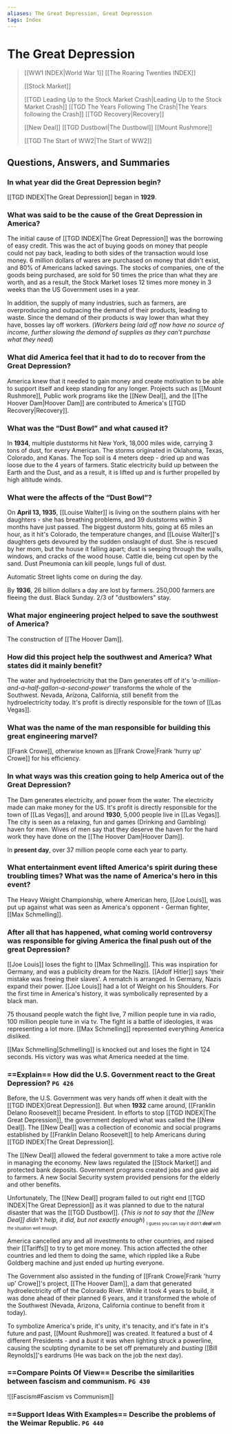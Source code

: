 ```yaml
---
aliases: The Great Depression, Great Depression
tags: Index
---
```

# The Great Depression

> [[WW1 INDEX|World War 1]]
> [[The Roaring Twenties INDEX]]
>
> [[Stock Market]]
> 
> [[TGD Leading Up to the Stock Market Crash|Leading Up to the Stock Market Crash]]
> [[TGD The Years Following The Crash|The Years following the Crash]]
> [[TGD Recovery|Recovery]]
>
> [[New Deal]]
> [[TGD Dustbowl|The Dustbowl]]
> [[Mount Rushmore]]
>
> [[TGD The Start of WW2|The Start of WW2]]
## Questions, Answers, and Summaries
### In what year did the Great Depression begin?
[[TGD INDEX|The Great Depression]] began in **1929**.
### What was said to be the cause of the Great Depression in America?
The initial cause of [[TGD INDEX|The Great Depression]] was the borrowing of easy credit. This was the act of buying goods on money that people could not pay back, leading to both sides of the transaction would lose money. 6 million dollars of wares are purchased on money that didn't exist, and 80% of Americans lacked savings. The stocks of companies, one of the goods being purchased, are sold for 50 times the price than what they are worth, and as a result, the Stock Market loses 12 times more money in 3 weeks than the US Government uses in a year.  

In addition, the supply of many industries, such as farmers, are overproducing and outpacing the demand of their products, leading to waste. Since the demand of their products is way lower than what they have, bosses lay off workers. (*Workers being laid off now have no source of income, further slowing the demand of supplies as they can't purchase what they need*) 
### What did America feel that it had to do to recover from the Great Depression?
America knew that it needed to gain money and create motivation to be able to support itself and keep standing for any longer. Projects such as [[Mount Rushmore]], Public work programs like the [[New Deal]], and the [[The Hoover Dam|Hoover Dam]] are contributed to America's [[TGD Recovery|Recovery]].
### What was the “Dust Bowl” and what caused it?
In **1934**, multiple duststorms hit New York, 18,000 miles wide, carrying 3 tons of dust, for every American. The storms originated in Oklahoma, Texas, Colorado, and Kanas. The Top soil is 4 meters deep - dried up and was loose due to the 4 years of farmers. Static electricity build up between the Earth and the Dust, and as a result, it is lifted up and is further propelled by high altitude winds.
### What were the affects of the “Dust Bowl”?
On **April 13, 1935**, [[Louise Walter]] is living on the southern plains with her daughters - she has breathing problems, and 39 duststorms within 3 months have just passed. The biggest dustorm hits, going at 65 miles an hour, as it hit's Colorado, the temperature changes, and [[Louise Walter]]'s daughters gets devoured by the sudden onslaught of dust. She is rescued by her mom, but the house it falling apart; dust is seeping through the walls, windows, and cracks of the wood house. Cattle die, being cut open by the sand. Dust Pneumonia can kill people, lungs full of dust.

Automatic Street lights come on during the day.

By **1936**, 26 billion dollars a day are lost by farmers. 250,000 farmers are fleeing the dust. Black Sunday. 2/3 of "dustbowlers" stay.
### What major engineering project helped to save the southwest of America?
The construction of [[The Hoover Dam]].
### How did this project help the southwest and America? What states did it mainly benefit?
The water and hydroelectricity that the Dam generates off of it's *'a-million-and-a-half-gallon-a-second-power*' transforms the whole of the Southwest. Nevada, Arizona, California, still benefit from the hydroelectricity today. It's profit is directly responsible for the town of [[Las Vegas]].
### What was the name of the man responsible for building this great engineering marvel?
[[Frank Crowe]], otherwise known as [[Frank Crowe|Frank 'hurry up' Crowe]] for his efficiency.
### In what ways was this creation going to help America out of the Great Depression?
The Dam generates electricity, and power from the water. The electricity made can make money for the US. It's profit is directly responsible for the town of [[Las Vegas]], and around **1930**, 5,000 people live in [[Las Vegas]]. The city is seen as a relaxing, fun and games (Drinking and Gambling) haven for men. Wives of men say that they deserve the haven for the hard work they have done on the [[The Hoover Dam|Hoover Dam]].

In **present day**, over 37 million people come each year to party.
### What entertainment event lifted America's spirit during these troubling times? What was the name of America's hero in this event?
The Heavy Weight Championship, where American hero, [[Joe Louis]], was put up against what was seen as America's opponent - German fighter, [[Max Schmelling]].
### After all that has happened, what coming world controversy was responsible for giving America the final push out of the great Depression?
[[Joe Louis]] loses the fight to [[Max Schmelling]]. This was inspiration for Germany, and was a publicity dream for the Nazis. [[Adolf Hitler]] says 'their mistake was freeing their slaves'. A rematch is arranged. In Germany, Nazis expand their power. [[Joe Louis]] had a lot of Weight on his Shoulders. For the first time in America's history, it was symbolically represented by a black man.

75 thousand people watch the fight live, 7 million people tune in via radio, 100 million people tune in via tv. The fight is a battle of ideologies, it was representing a lot more. [[Max Schmelling]] represented everything America disliked.

[[Max Schmelling|Schmelling]] is knocked out and loses the fight in 124 seconds. His victory was was what America needed at the time.
### ==Explain== How did the U.S. Government react to the Great Depression? `PG 426`
Before, the U.S. Government was very hands off when it dealt with the [[TGD INDEX|Great Depression]]. But when **1932** came around, [[Franklin Delano Roosevelt]] became President. In efforts to stop [[TGD INDEX|The Great Depression]], the government deployed what was called the [[New Deal]]. The [[New Deal]] was a collection of economic and social programs established by [[Franklin Delano Roosevelt]] to help Americans during [[TGD INDEX|The Great Depression]].

The [[New Deal]] allowed the federal government to take a more active role in managing the economy. New laws regulated the [[Stock Market]] and protected bank deposits. Government programs created jobs and gave aid to farmers. A new Social Security system provided pensions for the elderly and other benefits.

Unfortunately, The [[New Deal]] program failed to out right end [[TGD INDEX|The Great Depression]] as it was planned to due to the natural disaster that was the [[TGD Dustbowl]]. (*This is not to say that the [[New Deal]] didn't help, it did, but not exactly enough*)
<sub><sub>I guess you can say it didn't ***deal*** with the situation well enough.</sub></sub>

America cancelled any and all investments to other countries, and raised their [[Tariffs]] to try to get more money. This action affected the other countries and led them to doing the same, which rippled like a Rube Goldberg machine and just ended up hurting everyone.

The Government also assisted in the funding of [[Frank Crowe|Frank 'hurry up' Crowe]]'s project, [[The Hoover Dam]], a dam that generated hydroelectricity off of the Colorado River. While it took 4 years to build, it was done ahead of their planned 6 years, and it transformed the whole of the Southwest (Nevada, Arizona, California continue to benefit from it today).

To symbolize America's pride, it's unity, it's tenacity, and it's fate in it's future and past, [[Mount Rushmore]] was created. It featured a bust of 4 different Presidents - and a *bust* it was when lighting struck a powerline, causing the sculpting dynamite to be set off prematurely and *busting* [[Bill Reynolds]]'s eardrums (He was back on the job the next day).
### ==Compare Points Of View== Describe the similarities between fascism and communism. `PG 430`
![[Fascism#Fascism vs Communism]]
### ==Support Ideas With Examples== Describe the problems of the Weimar Republic. `PG 440`